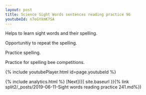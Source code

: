 ```yaml
---
layout: post
title: Science Sight Words sentences reading practice 96
youtubeId: n7eGYXmK7SA
---
```

 
 
Helps to learn sight words and their spelling.

Opportunitiy to repeat the spelling. 

Practice spelling. 
 
Practice for spelling bee competitions. 
 
{% include youtubePlayer.html id=page.youtubeId %}
 
 
{% include analytics.html %} 
[Next]({{ site.baseurl }}{% link  split2/_posts/2019-06-11-Sight words reading practice 241.md%})
 

